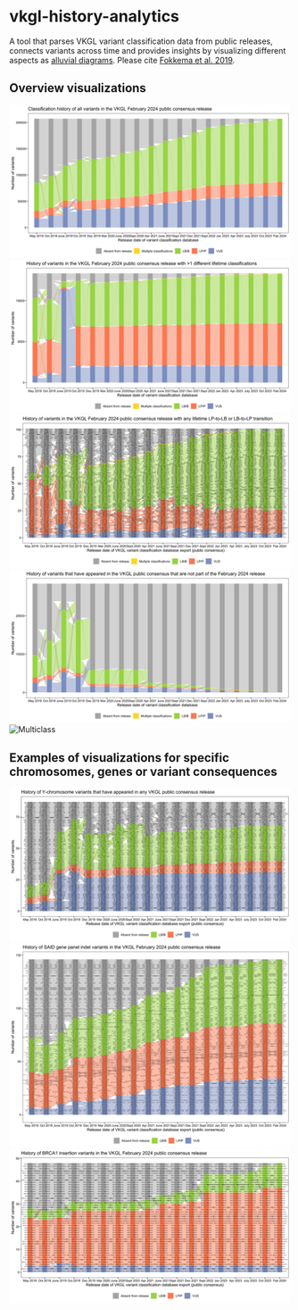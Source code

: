 # vkgl-history-analytics
A tool that parses VKGL variant classification data from public releases, connects variants across time and provides insights by visualizing different aspects as [alluvial diagrams](https://en.wikipedia.org/wiki/Alluvial_diagram).
Please cite [Fokkema et al. 2019](https://doi.org/10.1002/humu.23896).

## Overview visualizations
![Latest release](img/vkgl-feb2024.png)
![More than 1 class](img/vkgl-feb2024-gt1clsf.png)
![LP-LB or LB-LP](img/vkgl-feb2024-lp-lb-trans.png)
![Not in latest](img/vkgl-notinfeb2024.png)
![Multiclass](img/vkgl-feb2024-multiclass.png)

## Examples of visualizations for specific chromosomes, genes or variant consequences
![Y chromosome](img/vkgl-feb2024-y.png)
![SAID indels](img/vkgl-feb2024-said-indels.png)
![BRCA1 insertions](img/vkgl-feb2024-brca1-ins.png)
